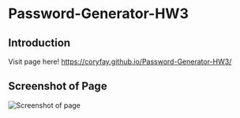 # Password-Generator-HW3

## Introduction
  Visit page here! https://coryfay.github.io/Password-Generator-HW3/

## Screenshot of Page
![Screenshot of page](blob:https://pasteboard.co/9ee56eb6-a6f3-4d8c-b9a4-1c072405c661)
